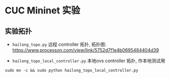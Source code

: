 # CUC Mininet 实验


## 实验拓扑 

- `hailong_topo.py` 远程 controller 拓扑, 拓扑图: https://www.processon.com/view/link/5752d7f1e4b0695484404d39 

- `hailong_topo_local_controller.py` 本地ovs controller 拓扑, 作本地测试用

``` sudo mn -c && sudo python hailong_topo_local_controller.py ```